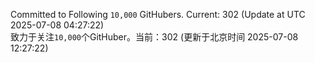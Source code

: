 Committed to Following `10,000` GitHubers. Current: <!-- FOLLOWING_COUNT -->302<!-- FOLLOWING_COUNT --> (Update at UTC <!-- LAST_UPDATED -->2025-07-08 04:27:22<!-- LAST_UPDATED -->)<br>
致力于关注`10,000`个GitHuber。当前：<!-- FOLLOWING_COUNT -->302<!-- FOLLOWING_COUNT --> (更新于北京时间 <!-- LAST_UPDATED_CST -->2025-07-08 12:27:22<!-- LAST_UPDATED_CST -->)
